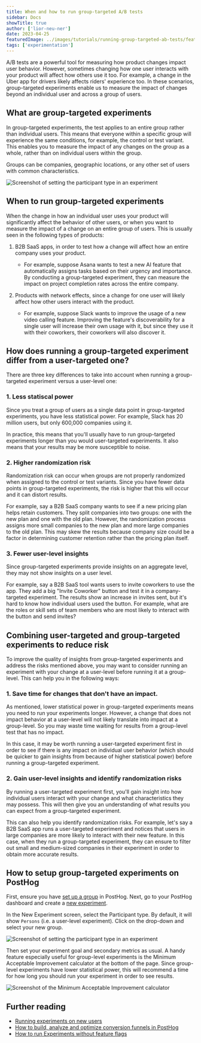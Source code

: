 ```yaml
---
title: When and how to run group-targeted A/B tests
sidebar: Docs
showTitle: true
author: ['lior-neu-ner']
date: 2023-04-25
featuredImage: ../images/tutorials/running-group-targeted-ab-tests/featured-image.png
tags: ['experimentation']
---
```


A/B tests are a powerful tool for measuring how product changes impact user behavior. However, sometimes changing how one user interacts with your product will affect how others use it too. For example, a change in the Uber app for drivers likely affects riders' experience too. In these scenarios, group-targeted experiments enable us to measure the impact of changes beyond an individual user and across a group of users.

## What are group-targeted experiments

In group-targeted experiments, the test applies to an entire group rather than individual users. This means that everyone within a specific group will experience the same conditions, for example, the control or test variant. This enables you to measure the impact of any changes on the group as a whole, rather than on individual users within the group.

Groups can be companies, geographic locations, or any other set of users with common characteristics.

![Screenshot of setting the participant type in an experiment](../images/tutorials/running-group-targeted-ab-tests/user-vs-group-a-b-tests.png)

## When to run group-targeted experiments

When the change in how an individual user uses your product will significantly affect the behavior of other users, or when you want to measure the impact of a change on an entire group of users. This is usually seen in the following types of products:

1. B2B SaaS apps, in order to test how a change will affect how an entire company uses your product.

   - For example, suppose Asana wants to test a new AI feature that automatically assigns tasks based on their urgency and importance. By conducting a group-targeted experiment, they can measure the impact on project completion rates across the entire company. 

2. Products with network effects, since a change for one user will likely affect how other users interact with the product.

   - For example, suppose Slack wants to improve the usage of a new video calling feature. Improving the feature's discoverability for a single user will increase their own usage with it, but since they use it with their coworkers, their coworkers will also discover it.

## How does running a group-targeted experiment differ from a user-targeted one?

There are three key differences to take into account when running a group-targeted experiment versus a user-level one:

### 1. Less statiscal power

Since you treat a group of users as a single data point in group-targeted experiments, you have less statistical power. For example, Slack has 20 million users, but only 600,000 companies using it.

In practice, this means that you'll usually have to run group-targeted experiments longer than you would user-targeted experiments. It also means that your results may be more susceptible to noise.

### 2. Higher randomization risk

Randomization risk can occur when groups are not properly randomized when assigned to the control or test variants. Since you have fewer data points in group-targeted experiments, the risk is higher that this will occur and it can distort results.

For example, say a B2B SaaS company wants to see if a new pricing plan helps retain customers. They split companies into two groups: one with the new plan and one with the old plan. However, the randomization process assigns more small companies to the new plan and more large companies to the old plan. This may skew the results because company size could be a factor in determining customer retention rather than the pricing plan itself.

### 3. Fewer user-level insights

Since group-targeted experiments provide insights on an aggregate level, they may not show insights on a user level.

For example, say a B2B SaaS tool wants users to invite coworkers to use the app. They add a big "Invite Coworker" button and test it in a company-targeted experiment. The results show an increase in invites sent, but it's hard to know how individual users used the button. For example, what are the roles or skill sets of team members who are most likely to interact with the button and send invites?

## Combining user-targeted and group-targeted experiments to reduce risk

To improve the quality of insights from group-targeted experiments and address the risks mentioned above, you may want to consider running an experiment with your change at a user-level before running it at a group-level. This can help you in the following ways:

### 1. Save time for changes that don't have an impact. 

As mentioned, lower statistical power in group-targeted experiments means you need to run your experiments longer. However, a change that does not impact behavior at a user-level will not likely translate into impact at a group-level. So you may waste time waiting for results from a group-level test that has no impact.

In this case, it may be worth running a user-targeted experiment first in order to see if there is any impact on individual user behavior (which should be quicker to gain insights from because of higher statistical power) before running a group-targeted experiment.

### 2. Gain user-level insights and identify randomization risks

By running a user-targeted experiment first, you'll gain insight into how individual users interact with your change and what characteristics they may possess. This will then give you an understanding of what results you can expect from a group-targeted experiment.

This can also help you identify randomization risks. For example, let's say a B2B SaaS app runs a user-targeted experiment and notices that users in large companies are more likely to interact with their new feature. In this case, when they run a group-targeted experiment, they can ensure to filter out small and medium-sized companies in their experiment in order to obtain more accurate results.

## How to setup group-targeted experiments on PostHog

First, ensure you have [set up a group](docs/product-analytics/group-analytics#getting-started) in PostHog. Next, go to your PostHog dashboard and create a [new experiment](docs/experiments/manual#creating-an-experiment).

In the New Experiment screen, select the Participant type. By default, it will show `Persons` (i.e. a user-level experiment). Click on the drop-down and select your new group.

![Screenshot of setting the participant type in an experiment](../images/tutorials/running-group-targeted-ab-tests/participant-type.png)

Then set your experiment goal and secondary metrics as usual. A handy feature especially useful for group-level experiments is the Minimum Acceptable Improvement calculator at the bottom of the page. Since group-level experiments have lower statistical power, this will recommend a time for how long you should run your experiment in order to see results.

![Screenshot of the Minimum Acceptable Improvement calculator](../images/tutorials/running-group-targeted-ab-tests/minimum-acceptable-improvement.png)

## Further reading

- [Running experiments on new users](/tutorials/new-user-experiments)
- [How to build, analyze and optimize conversion funnels in PostHog](/tutorials/frontend-vs-backend-group-analytics)
- [How to run Experiments without feature flags](https://posthog.com/tutorials/experiments)
